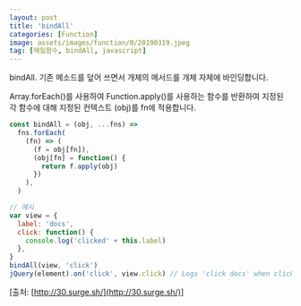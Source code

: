 ```yaml
---
layout: post
title: 'bindAll'
categories: [Function]
image: assets/images/function/0/20190319.jpeg
tag: [매일함수, bindAll, javascript]
---
```


bindAll. 기존 메소드를 덮어 쓰면서 개체의 메서드를 개체 자체에 바인딩합니다.

Array.forEach()를 사용하여 Function.apply()를 사용하는 함수를 반환하여 지정된 각 함수에 대해 지정된 컨텍스트 (obj)를 fn에 적용합니다.

```javascript
const bindAll = (obj, ...fns) =>
  fns.forEach(
    (fn) => (
      (f = obj[fn]),
      (obj[fn] = function() {
        return f.apply(obj)
      })
    ),
  )

// 예시
var view = {
  label: 'docs',
  click: function() {
    console.log('clicked' + this.label)
  },
}
bindAll(view, 'click')
jQuery(element).on('click', view.click) // Logs 'click docs' when clicked.
```

[출처: [http://30.surge.sh/](http://30.surge.sh/)]
